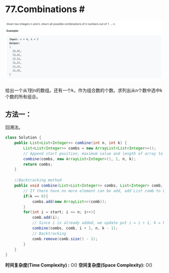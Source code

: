 # 77.Combinations \#

![](.gitbook/assets/image%20%2854%29.png)

给出一个从1到n的数组。还有一个k，作为组合数的个数。求列出从n个数中选中k个数的所有组合。

## 方法一：

回溯法。

```java
class Solution {
    public List<List<Integer>> combine(int n, int k) {
        List<List<Integer>> combs = new ArrayList<List<Integer>>();
        // Append start position, maximum value and length of array to the back function
        combine(combs, new ArrayList<Integer>(), 1, n, k);
        return combs;
    }
    
    //Backtracking method
    public void combine(List<List<Integer>> combs, List<Integer> comb, int start, int n, int k){
        // If there have no more element can be add, add List comb to List combs
        if(k == 0){
            combs.add(new ArrayList<>(comb));
        }
        for(int i = start; i <= n; i++){
            comb.add(i);
            // Since i is already added, we update put i = i + 1, k = k -1 and call the function
            combine(combs, comb, i + 1, n, k - 1);
            // Backtracking
            comb.remove(comb.size() - 1);
        }
    }
}
```

**时间复杂度\(Time Complexity\) :** O\(\)          **空间复杂度\(Space Complexity\):** O\(\)

